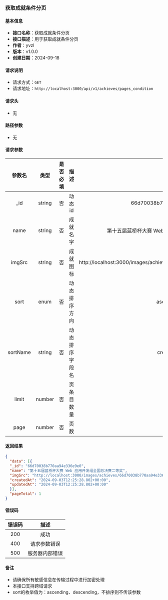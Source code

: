 ### 获取成就条件分页

#### 基本信息

- **接口名称**：获取成就条件分页
- **接口描述**：用于获取成就条件分页
- **作者**：yvzl
- **版本**：v1.0.0
- **创建日期**：2024-09-18

#### 请求说明

- 请求方式：`GET`
- 请求地址：`http://localhost:3000/api/v1/achieves/pages_condition`

#### 请求头

- 无

#### 路径参数

- 无

#### 请求参数

|   参数名    |   类型   | 是否必填 |   描述    |                                示例                                |
|:--------:|:------:|:----:|:-------:|:----------------------------------------------------------------:|
|   _id    | string |  否   |  动态id   |                     66d70038b770aa94e336e9e0                     |
|  name  | string |  否   | 成就名字 |                    第十五届蓝桥杯大赛 Web 应用开发组全国总决赛二等奖                     |
| imgSrc | string |  否   | 成就图标 | http://localhost:3000/images/achieves/66d70038b770aa94e336e9e0.png |
|   sort   | enum |  否   | 动态排序方向  |                            ascending                             |
| sortName | string |  否   | 动态排序字段名 |                            createdAt                             |
|  limit   | number |  否   |  页条目数量  |                                10                                |
|   page   | number |  否   |   页数    |                                1                                 |

#### 返回结果

```json
{
  "data": [{
  "_id": "66d70038b770aa94e336e9e0",
  "name": "第十五届蓝桥杯大赛 Web 应用开发组全国总决赛二等奖",
  "imgSrc": "http://localhost:3000/images/achieves/66d70038b770aa94e336e9e0.png",
  "createdAt": "2024-09-03T12:25:28.802+00:00",
  "updatedAt": "2024-09-03T12:25:28.802+00:00"
  }],
  "pageTotal": 1
}
```

#### 错误码

| 错误码 |   描述    |
|:---:|:-------:|
| 200 |   成功    |
| 400 | 请求参数错误  |
| 500 | 服务器内部错误 |

#### 备注

- 请确保所有敏感信息在传输过程中进行加密处理
- 本接口支持跨域请求
- sort的枚举值为：ascending、descending，不排序则不传该参数
